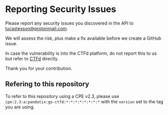 # Reporting Security Issues

Please report any security issues you discovered in the API to lucastesson@protonmail.com.

We will assess the risk, plus make a fix available before we create a GitHub issue.

In case the vulnerability is into the CTFd platform, do not report this to us but refer to [CTFd](https://github.com/CTFd/CTFd/blob/master/SECURITY.md) directly.

Thank you for your contribution.

## Refering to this repository

To refer to this repository using a CPE v2.3, please use `cpe:2.3:a:pandatix:go-ctfd:*:*:*:*:*:*:*:*` with the `version` set to the tag you are using.
